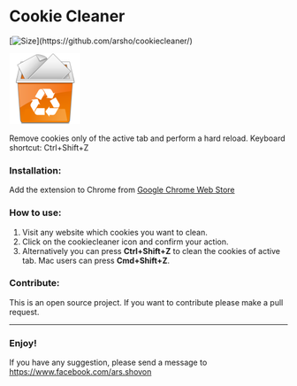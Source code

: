 Cookie Cleaner
===============

[![Size](https://img.shields.io/github/size/arsho/cookiecleaner/background.js.svg?)](https://github.com/arsho/cookiecleaner/)

![Cookie Cleaner](cookie.png)

Remove cookies only of the active tab and perform a hard reload. Keyboard shortcut: Ctrl+Shift+Z

<h3>
<a id="installation" class="anchor" href="#installation" aria-hidden="true"><span class="octicon octicon-link"></span></a>Installation:
</h3>

Add the extension to Chrome from [Google Chrome Web Store](https://chrome.google.com/webstore/detail/cookie-cleaner/mkmmimjebjhpilmnfoiaaaeimnejbkmh)

<h3>
<a id="how-to-use" class="anchor" href="#how-to-use" aria-hidden="true"><span class="octicon octicon-link"></span></a>How to use:
</h3>
<ol>
<li>Visit any website which cookies you want to clean.</li>
<li>Click on the cookiecleaner icon and confirm your action.</li>
<li>Alternatively you can press <strong>Ctrl+Shift+Z</strong> 
to clean the cookies of active tab. Mac users can press <strong>Cmd+Shift+Z</strong>.</li>
</ol>

<h3>
<a id="Contribute" class="anchor" href="#Contribute" aria-hidden="true"><span class="octicon octicon-link"></span></a>Contribute:
</h3>
This is an open source project.
If you want to contribute please make a pull request.
<hr>

<h3>Enjoy!</h3>
<p>If you have any suggestion, please send a message to <a href="https://www.facebook.com/ars.shovon">https://www.facebook.com/ars.shovon</a></p>
